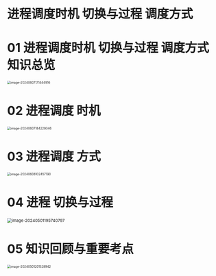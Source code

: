 # 进程调度时机 切换与过程 调度方式



# 01 进程调度时机 切换与过程 调度方式 知识总览

<img src="https://cvp.oss-cn-shanghai.aliyuncs.com/picgo/202406071714999.png" alt="image-20240607171444916" style="zoom:50%;" />



# 02 进程调度 时机

<img src="https://cvp.oss-cn-shanghai.aliyuncs.com/picgo/202406071842432.png" alt="image-20240607184228046" style="zoom:50%;" />



# 03 进程调度 方式

<img src="https://cvp.oss-cn-shanghai.aliyuncs.com/picgo/202406081024354.png" alt="image-20240608102457190" style="zoom:50%;" />



# 04 进程 切换与过程

<img src="https://cvp.oss-cn-shanghai.aliyuncs.com/picgo/202405011957940.png" alt="image-20240501195740797" style="zoom: 67%;" />



# 05 知识回顾与重要考点

<img src="https://cvp.oss-cn-shanghai.aliyuncs.com/picgo/202405012015069.png" alt="image-20240501201528942" style="zoom:50%;" />